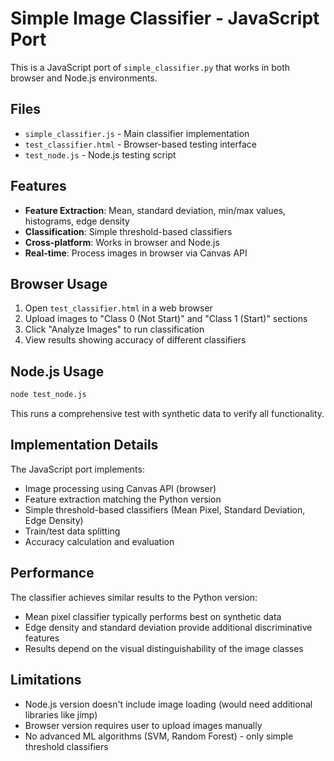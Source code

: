 # Simple Image Classifier - JavaScript Port

This is a JavaScript port of `simple_classifier.py` that works in both browser and Node.js environments.

## Files

- `simple_classifier.js` - Main classifier implementation
- `test_classifier.html` - Browser-based testing interface
- `test_node.js` - Node.js testing script

## Features

- **Feature Extraction**: Mean, standard deviation, min/max values, histograms, edge density
- **Classification**: Simple threshold-based classifiers
- **Cross-platform**: Works in browser and Node.js
- **Real-time**: Process images in browser via Canvas API

## Browser Usage

1. Open `test_classifier.html` in a web browser
2. Upload images to "Class 0 (Not Start)" and "Class 1 (Start)" sections
3. Click "Analyze Images" to run classification
4. View results showing accuracy of different classifiers

## Node.js Usage

```bash
node test_node.js
```

This runs a comprehensive test with synthetic data to verify all functionality.

## Implementation Details

The JavaScript port implements:
- Image processing using Canvas API (browser)
- Feature extraction matching the Python version
- Simple threshold-based classifiers (Mean Pixel, Standard Deviation, Edge Density)
- Train/test data splitting
- Accuracy calculation and evaluation

## Performance

The classifier achieves similar results to the Python version:
- Mean pixel classifier typically performs best on synthetic data
- Edge density and standard deviation provide additional discriminative features
- Results depend on the visual distinguishability of the image classes

## Limitations

- Node.js version doesn't include image loading (would need additional libraries like jimp)
- Browser version requires user to upload images manually
- No advanced ML algorithms (SVM, Random Forest) - only simple threshold classifiers